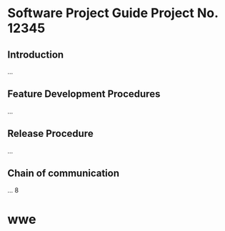 # Software Project Guide Project No. 12345
## Introduction
...
## Feature Development Procedures
...
## Release Procedure
...
## Chain of communication
...
8

# wwe
